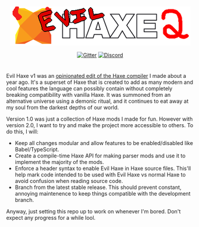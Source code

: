 <p align="center">
  <a href="https://haxe.org/" title="haxe.org"><img src="extra/images/Readme.png" /></a>
</p>

<p align="center">
	<a href="https://gitter.im/HaxeFoundation/haxe?utm_source=badge&amp;utm_medium=badge&amp;utm_campaign=pr-badge"><img src="https://badges.gitter.im/Join%20Chat.svg" alt="Gitter"></a>
	<a href="https://discordapp.com/invite/0uEuWH3spjck73Lo"><img src="https://img.shields.io/discord/162395145352904705.svg?logo=discord" alt="Discord"></a>
</p>

#

Evil Haxe v1 was an [opinionated edit of the Haxe compiler](https://github.com/SumRndmDde/evil-haxe) I made about a year ago. It's a superset of Haxe that is created to add as many modern and cool features the language can possibly contain without completely breaking compatibility with vanilla Haxe. It was summoned from an alternative universe using a demonic ritual, and it continues to eat away at my soul from the darkest depths of our world.

Version 1.0 was just a collection of Haxe mods I made for fun. However with version 2.0, I want to try and make the project more accessible to others. To do this, I will:
* Keep all changes modular and allow features to be enabled/disabled like Babel/TypeScript.
* Create a compile-time Haxe API for making parser mods and use it to implement the majority of the mods.
* Enforce a header syntax to enable Evil Haxe in Haxe source files. This'll help mark code intended to be used with Evil Haxe vs normal Haxe to avoid confusion when reading source code.
* Branch from the latest stable release. This should prevent constant, annoying maintenence to keep things compatible with the development branch.

Anyway, just setting this repo up to work on whenever I'm bored. Don't expect any progress for a while lool.
